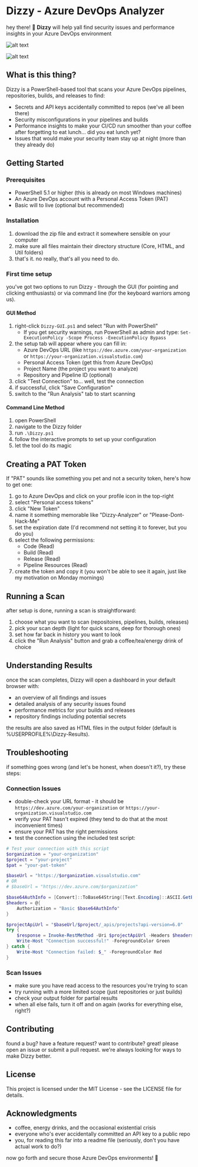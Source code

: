 # Dizzy - Azure DevOps Analyzer

hey there! 👋 **Dizzy** will help yall find security issues and performance insights in your Azure DevOps environment


![alt text](https://github.com/BekeAtGithub/Dizzy/blob/main/AppScreenShot1.jpg)


![alt text](https://github.com/BekeAtGithub/Dizzy/blob/main/AppScreenShot2.jpg)


## What is this thing?

Dizzy is a PowerShell-based tool that scans your Azure DevOps pipelines, repositories, builds, and releases to find:

- Secrets and API keys accidentally committed to repos (we've all been there)
- Security misconfigurations in your pipelines and builds
- Performance insights to make your CI/CD run smoother than your coffee after forgetting to eat lunch... did you eat lunch yet?
- Issues that would make your security team stay up at night (more than they already do)

## Getting Started

### Prerequisites

- PowerShell 5.1 or higher (this is already on most Windows machines)
- An Azure DevOps account with a Personal Access Token (PAT)
- Basic will to live (optional but recommended)

### Installation

1. download the zip file and extract it somewhere sensible on your computer
2. make sure all files maintain their directory structure (Core, HTML, and Util folders)
3. that's it. no really, that's all you need to do.

### First time setup

you've got two options to run Dizzy - through the GUI (for pointing and clicking enthusiasts) or via command line (for the keyboard warriors among us).

#### GUI Method

1. right-click `Dizzy-GUI.ps1` and select "Run with PowerShell"
   - If you get security warnings, run PowerShell as admin and type: `Set-ExecutionPolicy -Scope Process -ExecutionPolicy Bypass`
2. the setup tab will appear where you can fill in:
   - Azure DevOps URL (like `https://dev.azure.com/your-organization` or `https://your-organization.visualstudio.com`)
   - Personal Access Token (get this from Azure DevOps)
   - Project Name (the project you want to analyze)
   - Repository and Pipeline ID (optional)
3. click "Test Connection" to... well, test the connection
4. if successful, click "Save Configuration"
5. switch to the "Run Analysis" tab to start scanning

#### Command Line Method

1. open PowerShell
2. navigate to the Dizzy folder
3. run `.\Dizzy.ps1`
4. follow the interactive prompts to set up your configuration
5. let the tool do its magic

## Creating a PAT Token

If "PAT" sounds like something you pet and not a security token, here's how to get one:

1. go to Azure DevOps and click on your profile icon in the top-right
2. select "Personal access tokens"
3. click "New Token"
4. name it something memorable like "Dizzy-Analyzer" or "Please-Dont-Hack-Me"
5. set the expiration date (I'd recommend not setting it to forever, but you do you)
6. select the following permissions:
   - Code (Read)
   - Build (Read)
   - Release (Read)
   - Pipeline Resources (Read)
7. create the token and copy it (you won't be able to see it again, just like my motivation on Monday mornings)

## Running a Scan

after setup is done, running a scan is straightforward:

1. choose what you want to scan (repositoires, pipelines, builds, releases)
2. pick your scan depth (light for quick scans, deep for thorough ones)
3. set how far back in history you want to look
4. click the "Run Analysis" button and grab a coffee/tea/energy drink of choice

## Understanding Results

once the scan completes, Dizzy will open a dashboard in your default browser with:

- an overview of all findings and issues
- detailed analysis of any security issues found
- performance metrics for your builds and releases
- repository findings including potential secrets

the results are also saved as HTML files in the output folder (default is %USERPROFILE%\Dizzy-Results).

## Troubleshooting

if something goes wrong (and let's be honest, when doesn't it?), try these steps:

### Connection Issues

- double-check your URL format - it should be `https://dev.azure.com/your-organization` or `https://your-organization.visualstudio.com`
- verify your PAT hasn't expired (they tend to do that at the most inconvenient times)
- ensure your PAT has the right permissions
- test the connection using the included test script:

```powershell
# Test your connection with this script
$organization = "your-organization" 
$project = "your-project"
$pat = "your-pat-token"

$baseUrl = "https://$organization.visualstudio.com"
# OR
# $baseUrl = "https://dev.azure.com/$organization"

$base64AuthInfo = [Convert]::ToBase64String([Text.Encoding]::ASCII.GetBytes(":$pat"))
$headers = @{
    Authorization = "Basic $base64AuthInfo"
}

$projectApiUrl = "$baseUrl/$project/_apis/projects?api-version=6.0"
try {
    $response = Invoke-RestMethod -Uri $projectApiUrl -Headers $headers -Method Get
    Write-Host "Connection successful!" -ForegroundColor Green
} catch {
    Write-Host "Connection failed: $_" -ForegroundColor Red
}
```

### Scan Issues

- make sure you have read access to the resources you're trying to scan
- try running with a more limited scope (just repositories or just builds)
- check your output folder for partial results
- when all else fails, turn it off and on again (works for everything else, right?)

## Contributing

found a bug? have a feature request? want to contribute? great! please open an issue or submit a pull request. we're always looking for ways to make Dizzy better.

## License

This project is licensed under the MIT License - see the LICENSE file for details.

## Acknowledgments

- coffee, energy drinks, and the occasional existential crisis
- everyone who's ever accidentally committed an API key to a public repo
- you, for reading this far into a readme file (seriously, don't you have actual work to do?)

now go forth and secure those Azure DevOps environments! 🚀
